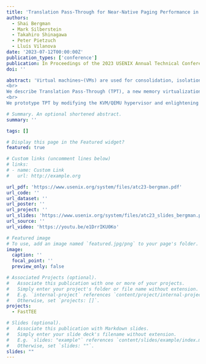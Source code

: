 ```yaml
---
title: 'Translation Pass-Through for Near-Native Paging Performance in VMs'
authors:
  - Shai Bergman
  - Mark Silberstein
  - Takahiro Shinagawa
  - Peter Pietzuch
  - Lluís Vilanova
date: '2023-07-12T00:00:00Z'
publication_types: ['conference']
publication: In Proceedings of the 2023 USENIX Annual Technical Conference (USENIX ATC 2023)
doi: ''

abstract: 'Virtual machines~(VMs) are used for consolidation, isolation, and provisioning in the cloud, but applications with large working sets are impacted by the overheads of memory address translation in VMs. Existing translation approaches incur non-trivial overheads: (i)~nested paging has a worst-case latency that increases with page table depth; and (ii)~paravirtualized and shadow paging suffer from high hypervisor intervention costs when updating guest page tables.<br>
<br>
We describe Translation Pass-Through (TPT), a new memory virtualization mechanism that achieves near-native performance. TPT enables VMs to control virtual memory translation from guest-virtual to host-physical addresses using one-dimensional page tables. At the same time, inter-VM isolation is enforced by the host by exploiting new hardware support for physical memory tagging in commodity CPUs.<br>
<br>
We prototype TPT by modifying the KVM/QEMU hypervisor and enlightening the Linux guest. We evaluate it by emulating the memory tagging mechanism of AMD CPUs. Our conservative performance estimates show that TPT achieves native performance for real-world data center applications, with speedups of up to 2.4× and 1.4× over nested and shadow paging, respectively.'

# Summary. An optional shortened abstract.
summary: ''

tags: []

# Display this page in the Featured widget?
featured: true

# Custom links (uncomment lines below)
# links:
# - name: Custom Link
#   url: http://example.org

url_pdf: 'https://www.usenix.org/system/files/atc23-bergman.pdf'
url_code: ''
url_dataset: ''
url_poster: ''
url_project: ''
url_slides: 'https://www.usenix.org/system/files/atc23_slides_bergman.pdf'
url_source: ''
url_video: 'https://youtu.be/e1DrrIKU0Ko'

# Featured image
# To use, add an image named `featured.jpg/png` to your page's folder.
image:
  caption: ''
  focal_point: ''
  preview_only: false

# Associated Projects (optional).
#   Associate this publication with one or more of your projects.
#   Simply enter your project's folder or file name without extension.
#   E.g. `internal-project` references `content/project/internal-project/index.md`.
#   Otherwise, set `projects: []`.
projects:
  - FastTEE

# Slides (optional).
#   Associate this publication with Markdown slides.
#   Simply enter your slide deck's filename without extension.
#   E.g. `slides: "example"` references `content/slides/example/index.md`.
#   Otherwise, set `slides: ""`.
slides: ""
---
```

